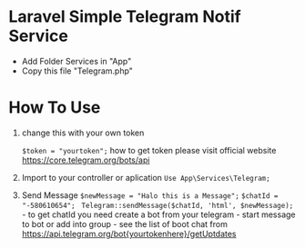 # Laravel Simple Telegram Notif Service

- Add Folder Services in "App"
- Copy this file "Telegram.php"

# How To Use

1. change this with your own token 

    `$token = "yourtoken";`
     how to get token please visit official website https://core.telegram.org/bots/api
2. Import to your controller or aplication
     `Use App\Services\Telegram;`

3. Send Message 
    `$newMessage = "Halo this is a Message";`
    `$chatId = "-580610654";`
    ` Telegram::sendMessage($chatId, 'html', $newMessage);`
        - to get chatId you need create a bot from your telegram 
        - start message to bot or add into group 
        - see the list of boot chat from https://api.telegram.org/bot{yourtokenhere}/getUptdates 

